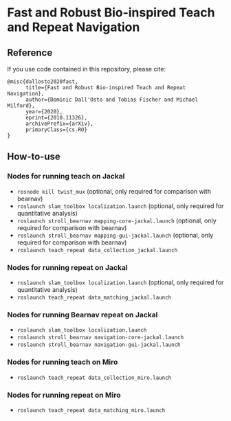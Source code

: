 # Fast and Robust Bio-inspired Teach and Repeat Navigation

## Reference
If you use code contained in this repository, please cite:
```
@misc{dallosto2020fast,
      title={Fast and Robust Bio-inspired Teach and Repeat Navigation}, 
      author={Dominic Dall'Osto and Tobias Fischer and Michael Milford},
      year={2020},
      eprint={2010.11326},
      archivePrefix={arXiv},
      primaryClass={cs.RO}
}
```

## How-to-use

### Nodes for running teach on Jackal
- `rosnode kill twist_mux` (optional, only required for comparison with bearnav)
- `roslaunch slam_toolbox localization.launch` (optional, only required for quantitative analysis)
- `roslaunch stroll_bearnav mapping-core-jackal.launch` (optional, only required for comparison with bearnav)
- `roslaunch stroll_bearnav mapping-gui-jackal.launch`  (optional, only required for comparison with bearnav)
- `roslaunch teach_repeat data_collection_jackal.launch`

### Nodes for running repeat on Jackal
- `roslaunch slam_toolbox localization.launch` (optional, only required for quantitative analysis)
- `roslaunch teach_repeat data_matching_jackal.launch`

### Nodes for running Bearnav repeat on Jackal
- `roslaunch slam_toolbox localization.launch`
- `roslaunch stroll_bearnav navigation-core-jackal.launch`
- `roslaunch stroll_bearnav navigation-gui-jackal.launch`


### Nodes for running teach on Miro
- `roslaunch teach_repeat data_collection_miro.launch`

### Nodes for running repeat on Miro
- `roslaunch teach_repeat data_matching_miro.launch`
